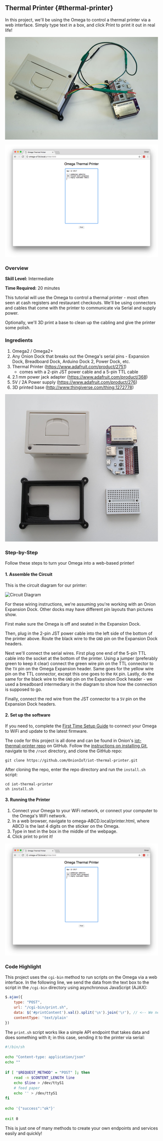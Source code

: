 ## Thermal Printer {#thermal-printer}

In this project, we'll be using the Omega to control a thermal printer via a web interface. Simply type text in a box, and click Print to print it out in real life!

![Thermal printer 1](./img/thermal-printer-1-1.jpg)

![Web Interface](./img/thermal-printer-web-page.png)

### Overview

**Skill Level:** Intermediate

**Time Required:** 20 minutes

This tutorial will use the Omega to control a thermal printer - most often seen at cash registers and restaurant checkouts. We'll be using connectors and cables that come with the printer to communicate via Serial and supply power.

Optionally, we'll 3D print a base to clean up the cabling and give the printer some polish.

### Ingredients

1. Omega2 / Omega2+
1. Any Onion Dock that breaks out the Omega's  serial pins - Expansion Dock, Breadboard Dock, Arduino Dock 2, Power Dock, etc.
1. Thermal Printer (https://www.adafruit.com/product/2751) 
    * comes with a 2-pin JST power cable and a 5-pin TTL cable
1. 2.1 mm power jack adapter (https://www.adafruit.com/product/368)
1. 5V / 2A Power supply (https://www.adafruit.com/product/276)
1. 3D printed base (http://www.thingiverse.com/thing:1272778)

![Ingredients](./img/thermal-printer-1-ingredients.jpg)

### Step-by-Step

Follow these steps to turn your Omega into a web-based printer!


#### 1. Assemble the Circuit

This is the circuit diagram for our printer:

<!-- TODO: new circuit diagram -->
![Circuit Diagram](./img/thermal-printer-1-circuit-diagram.jpg)

For these wiring instructions, we're assuming you're working with an Onion Expansion Dock. Other docks may have different pin layouts than pictures show.

First make sure the Omega is off and seated in the Expansion Dock.

Then, plug in the 2-pin JST power cable into the left side of the bottom of the printer above. Route the black wire to the `GND` pin on the Expansion Dock headers.

Next we'll connect the serial wires. First plug one end of the 5-pin TTL cable into the socket at the bottom of the printer. Using a jumper (preferably green to keep it clear) connect the green wire pin on the TTL connector to the `TX` pin on the Omega Expansion header. Same goes for the yellow wire pin on the TTL connector, except this one goes to the `RX` pin. Lastly, do the same for the black wire to the `GND` pin on the Expansion Dock header - we used a breadboard intermediary in the diagram to show how the connection is supposed to go.

Finally, connect the red wire from the JST connector to a `5V` pin on the Expansion Dock headers.


#### 2. Set up the software


If you need to, complete the [First Time Setup Guide](https://docs.onion.io/omega2-docs/first-time-setup.html) to connect your Omega to WiFi and update to the latest firmware.

The code for this project is all done and can be found in Onion's [iot-thermal-printer repo](https://github.com/OnionIoT/iot-thermal-printer) on GitHub. Follow the [instructions on installing Git](https://docs.onion.io/omega2-docs/installing-and-using-git.html), navigate to the `/root` directory, and clone the GitHub repo:

```
git clone https://github.com/OnionIoT/iot-thermal-printer.git
```

After cloning the repo, enter the repo directory and run the `install.sh` script:

```
cd iot-thermal-printer
sh install.sh
```

#### 3. Running the Printer

1. Connect your Omega to your WiFi network, or connect your computer to the Omega's WiFi network.
1. In a web browser, navigate to omega-ABCD.local/printer.html, where ABCD is the last 4 digits on the sticker on the Omega.
1. Type in text in the box in the middle of the webpage.
1. Click print to print it!

![Web Interface](./img/thermal-printer-web-page.png)

### Code Highlight

This project uses the `cgi-bin` method to run scripts on the Omega via a web interface. In the following line, we send the data from the text box to the script in the `/cgi-bin` directory using asynchronous JavaScript (AJAX):

```javascript
$.ajax({
    type: "POST",
    url: "/cgi-bin/print.sh",
    data: $('#printContent').val().split('\n').join('\r'), // <-- We need to replace \n with \r
    contentType: 'text/plain'
})
```

The `print.sh` script works like a simple API endpoint that takes data and does something with it; in this case, sending it to the printer via serial:

```sh
#!/bin/sh

echo "Content-type: application/json"
echo ""

if [ "$REQUEST_METHOD" = "POST" ]; then
    read -n $CONTENT_LENGTH line
    echo $line > /dev/ttyS1
    # feed paper
    echo '' > /dev/ttyS1
fi

echo '{"success":"ok"}'

exit 0
```

This is just one of many methods to create your own endpoints and services easily and quickly!
